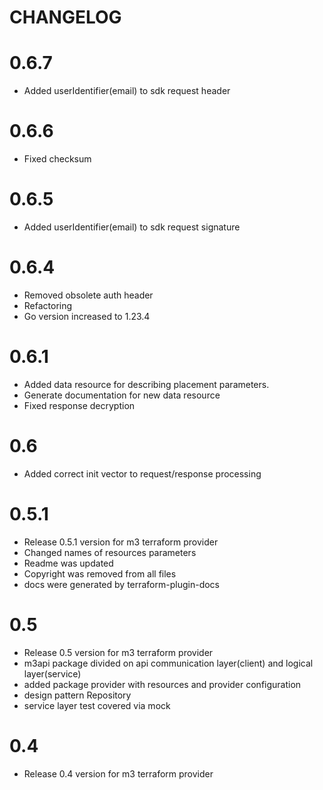 CHANGELOG
=========

0.6.7
=======
* Added userIdentifier(email) to sdk request header

0.6.6
=======
* Fixed checksum

0.6.5
=======
* Added userIdentifier(email) to sdk request signature

0.6.4
=======
* Removed obsolete auth header
* Refactoring
* Go version increased to 1.23.4

0.6.1
=======
* Added data resource for describing placement parameters.
* Generate documentation for new data resource
* Fixed response decryption

0.6
=======
* Added correct init vector to request/response processing

0.5.1
=======
* Release 0.5.1 version for m3 terraform provider
* Changed names of resources parameters
* Readme was updated
* Copyright was removed from all files
* docs were generated by terraform-plugin-docs

0.5
=======
* Release 0.5 version for m3 terraform provider
* m3api package divided on api communication layer(client) and logical layer(service)
* added package provider with resources and provider configuration
* design pattern Repository
* service layer test covered via mock

0.4
=======
 * Release 0.4 version for m3 terraform provider


